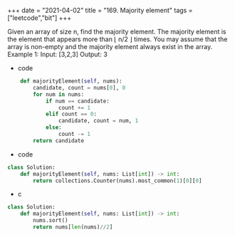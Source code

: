 +++
date = "2021-04-02"
title = "169. Majority element"
tags = ["leetcode","bit"]
+++

Given an array of size n, find the majority element. The majority element is the element that appears more than ⌊ n/2 ⌋ times.
You may assume that the array is non-empty and the majority element always exist in the array.
Example 1:
Input: [3,2,3] Output: 3

- code
```py
    def majorityElement(self, nums):
        candidate, count = nums[0], 0
        for num in nums:
            if num == candidate:
                count += 1
            elif count == 0:
                candidate, count = num, 1
            else:
                count -= 1
        return candidate
```
- code
```py
class Solution:
    def majorityElement(self, nums: List[int]) -> int:
        return collections.Counter(nums).most_common(1)[0][0]
```
- c
```py
class Solution:
    def majorityElement(self, nums: List[int]) -> int:
        nums.sort()
        return nums[len(nums)//2]
```
        

